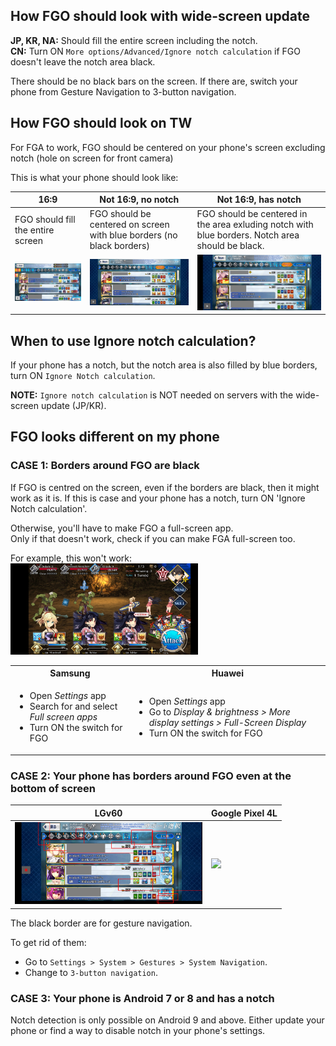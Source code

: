 ## How FGO should look with wide-screen update

**JP, KR, NA:** Should fill the entire screen including the notch.    
**CN:** Turn ON `More options/Advanced/Ignore notch calculation` if FGO doesn't leave the notch area black.

There should be no black bars on the screen. If there are, switch your phone from Gesture Navigation to 3-button navigation.

## How FGO should look on TW

For FGA to work, FGO should be centered on your phone's screen excluding notch (hole on screen for front camera)

This is what your phone should look like:

16:9                                   | Not 16:9, no notch                                                    | Not 16:9, has notch 
---------------------------------------|-----------------------------------------------------------------------|-------------------------------------------------------------------------------------------------
FGO should fill the entire screen      | FGO should be centered on screen with blue borders (no black borders) | FGO should be centered in the area exluding notch with blue borders. Notch area should be black.
<img src="img/inside.jpg" width="300"> | <img src="img/outside-notchless.jpg" width="300">                     | <img src="img/outside.jpg" width="300">

## When to use Ignore notch calculation?
If your phone has a notch, but the notch area is also filled by blue borders, turn ON `Ignore Notch calculation`.

**NOTE:** `Ignore notch calculation` is NOT needed on servers with the wide-screen update (JP/KR).

## FGO looks different on my phone

### CASE 1: Borders around FGO are black

If FGO is centred on the screen, even if the borders are black, then it might work as it is. If this is case and your phone has a notch, turn ON 'Ignore Notch calculation'.

Otherwise, you'll have to make FGO a full-screen app.  
Only if that doesn't work, check if you can make FGA full-screen too.

For example, this won't work:  
<img src="img/samsung-black.jpg" width="300">

<table>
  <tr>
    <th>Samsung</th>
    <th>Huawei</th>
  </tr>
  <tr>
    <td>
      <ul>
        <li>Open <em>Settings</em> app</li>
        <li>Search for and select <em>Full screen apps</em></li>
        <li>Turn ON the switch for FGO</li>
      </ul>
    </td>
    <td>
      <ul>
        <li>Open <em>Settings</em> app</li>
        <li>Go to <em>Display & brightness > More display settings > Full-Screen Display</em></li>
        <li>Turn ON the switch for FGO</li>
      </ul>
    </td>
  </tr>
</table>

### CASE 2: Your phone has borders around FGO even at the bottom of screen

LGv60                                  | Google Pixel 4L
---------------------------------------|-----------------------
<img src="img/lg-v60.png" width="300"> | <img src="img/pixel-4L.png" width="300">

The black border are for gesture navigation.

To get rid of them:
- Go to `Settings > System > Gestures > System Navigation`.
- Change to `3-button navigation`.

### CASE 3: Your phone is Android 7 or 8 and has a notch

Notch detection is only possible on Android 9 and above. Either update your phone or find a way to disable notch in your phone's settings.